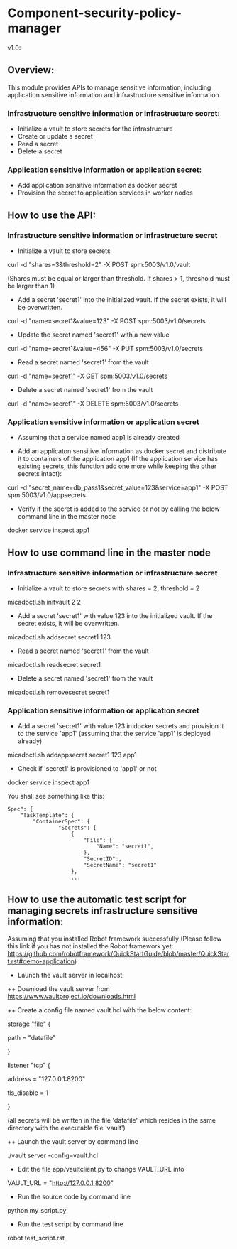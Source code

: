 # Component-security-policy-manager
v1.0:

## Overview: 

This module provides APIs to manage sensitive information, including application sensitive information and infrastructure sensitive information.

### Infrastructure sensitive information or infrastructure secret:

+ Initialize a vault to store secrets for the infrastructure
+ Create or update a secret
+ Read a secret
+ Delete a secret

### Application sensitive information or application secret:

+ Add application sensitive information as docker secret
+ Provision the secret to application services in worker nodes

## How to use the API:

### Infrastructure sensitive information or infrastructure secret

+ Initialize a vault to store secrets

curl -d "shares=3&threshold=2" -X POST spm:5003/v1.0/vault

(Shares must be equal or larger than threshold. If shares > 1, threshold must be larger than 1)

+ Add a secret 'secret1' into the initialized vault. If the secret exists, it will be overwritten.

curl -d "name=secret1&value=123" -X POST spm:5003/v1.0/secrets

+ Update the secret named 'secret1' with a new value

curl -d "name=secret1&value=456" -X PUT spm:5003/v1.0/secrets

+ Read a secret named 'secret1' from the vault

curl -d "name=secret1" -X GET spm:5003/v1.0/secrets

+ Delete a secret named 'secret1' from the vault

curl -d "name=secret1" -X DELETE spm:5003/v1.0/secrets

### Application sensitive information or application secret

+ Assuming that a service named app1 is already created

+ Add an applicaton sensitive information as docker secret and distribute it to containers of the application app1 (If the application service has existing secrets, this function add one more while keeping the other secrets intact):

curl -d "secret_name=db_pass1&secret_value=123&service=app1" -X POST spm:5003/v1.0/appsecrets

+ Verify if the secret is added to the service or not by calling the below command line in the master node

docker service inspect app1

## How to use command line in the master node

### Infrastructure sensitive information or infrastructure secret
+ Initialize a vault to store secrets with shares = 2, threshold = 2

micadoctl.sh initvault 2 2

+ Add a secret 'secret1' with value 123 into the initialized vault. If the secret exists, it will be overwritten.

micadoctl.sh addsecret secret1 123

+ Read a secret named 'secret1' from the vault

micadoctl.sh readsecret secret1

+ Delete a secret named 'secret1' from the vault

micadoctl.sh removesecret secret1

### Application sensitive information or application secret

+ Add a secret 'secret1' with value 123 in docker secrets and provision it to the service 'app1' (assuming that the service 'app1' is deployed already)

micadoctl.sh addappsecret secret1 123 app1

+ Check if 'secret1' is provisioned to 'app1' or not

docker service inspect app1

You shall see something like this:
	
	Spec": {
		"TaskTemplate": { 
            "ContainerSpec": {
                    "Secrets": [
                        {
                            "File": {
                                "Name": "secret1",
                            },
                            "SecretID":,
                            "SecretName": "secret1"
                        },
                        ...


## How to use the automatic test script for managing secrets infrastructure sensitive information:

Assuming that you installed Robot framework successfully (Please follow this link if you has not installed the Robot framework yet: https://github.com/robotframework/QuickStartGuide/blob/master/QuickStart.rst#demo-application)

+ Launch the vault server in localhost:

++ Download the vault server from https://www.vaultproject.io/downloads.html

++ Create a config file named vault.hcl with the below content:

storage "file" {

  path = "datafile"

}

listener "tcp" {

 address     = "127.0.0.1:8200"

 tls_disable = 1

}

(all secrets will be written in the file 'datafile' which resides in the same directory with the executable file 'vault')

++ Launch the vault server by command line

./vault server -config=vault.hcl

+ Edit the file app/vaultclient.py to change VAULT_URL into

VAULT_URL = "http://127.0.0.1:8200"

+ Run the source code by command line

python my_script.py

+ Run the test script by command line

robot test_script.rst
